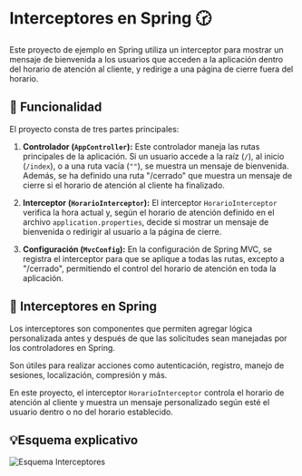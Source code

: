 # Interceptores en Spring 🕝

Este proyecto de ejemplo en Spring utiliza un interceptor para mostrar un mensaje de bienvenida a los usuarios que acceden a la aplicación dentro del horario de atención al cliente, y redirige a una página de cierre fuera del horario. 

## 🚀 Funcionalidad

El proyecto consta de tres partes principales:

1. **Controlador (`AppController`):** Este controlador maneja las rutas principales de la aplicación. Si un usuario accede a la raíz (`/`), al inicio (`/index`), o a una ruta vacía (`""`), se muestra un mensaje de bienvenida. Además, se ha definido una ruta "/cerrado" que muestra un mensaje de cierre si el horario de atención al cliente ha finalizado.

2. **Interceptor (`HorarioInterceptor`):** El interceptor `HorarioInterceptor` verifica la hora actual y, según el horario de atención definido en el archivo `application.properties`, decide si mostrar un mensaje de bienvenida o redirigir al usuario a la página de cierre.

3. **Configuración (`MvcConfig`):** En la configuración de Spring MVC, se registra el interceptor para que se aplique a todas las rutas, excepto a "/cerrado", permitiendo el control del horario de atención en toda la aplicación.

## 🔄 Interceptores en Spring

Los interceptores son componentes que permiten agregar lógica personalizada antes y después de que las solicitudes sean manejadas por los controladores en Spring. 

Son útiles para realizar acciones como autenticación, registro, manejo de sesiones, localización, compresión y más.

En este proyecto, el interceptor `HorarioInterceptor` controla el horario de atención al cliente y muestra un mensaje personalizado según esté el usuario dentro o no del horario establecido.

## 💡Esquema explicativo

![Esquema Interceptores](https://github.com/Alvarosanchezz3/SpringBoot-Horario/assets/99328696/2bc50f9c-88fb-41b0-9754-c5daf3f7f6bf)


